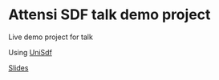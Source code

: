 # Attensi SDF talk demo project

Live demo project for talk

Using [UniSdf](https://github.com/johanhelsing/UniSdf)

[Slides](https://helsing.notion.site/2D-Signed-Distance-Fields-Drawing-shapes-with-shader-graph-4d3d60765eee4a098715f03581dce361)